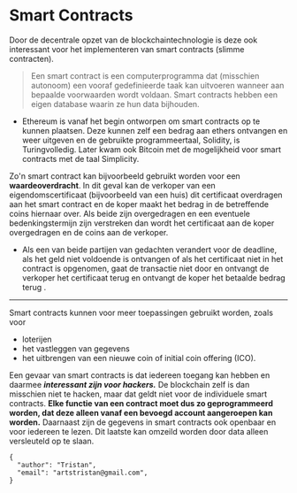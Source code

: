 # Smart Contracts
Door de decentrale opzet van de blockchaintechnologie is deze ook interessant voor het implementeren van smart contracts (slimme contracten).
> Een smart contract is een computerprogramma dat (misschien autonoom) een vooraf gedefinieerde taak kan uitvoeren wanneer aan bepaalde voorwaarden wordt voldaan. Smart contracts hebben een eigen database waarin ze hun data bijhouden.

- Ethereum is vanaf het begin ontworpen om smart contracts op te kunnen plaatsen. Deze kunnen zelf een bedrag aan ethers ontvangen en weer uitgeven en de gebruikte programmeertaal, Solidity, is Turingvolledig. Later kwam ook Bitcoin met de mogelijkheid voor smart contracts met de taal Simplicity.

Zo'n smart contract kan bijvoorbeeld gebruikt worden voor een **waardeoverdracht**. In dit geval kan de verkoper van een eigendomscertificaat (bijvoorbeeld van een huis) dit certificaat overdragen aan het smart contract en de koper maakt het bedrag in de betreffende coins hiernaar over. Als beide zijn overgedragen en een eventuele bedenkingstermijn zijn verstreken dan wordt het certificaat aan de koper overgedragen en de coins aan de verkoper.
- Als een van beide partijen van gedachten verandert voor de deadline, als het geld niet voldoende is ontvangen of als het certificaat niet in het contract is opgenomen, gaat de transactie niet door en ontvangt de verkoper het certificaat terug en ontvangt de koper het betaalde bedrag terug .

--- 
Smart contracts kunnen voor meer toepassingen gebruikt worden, zoals voor
- loterijen
- het vastleggen van gegevens
- het uitbrengen van een nieuwe coin of initial coin offering (ICO).

Een gevaar van smart contracts is dat iedereen toegang kan hebben en daarmee ***interessant zijn voor hackers.*** De blockchain zelf is dan misschien niet te hacken, maar dat geldt niet voor de individuele smart contracts. **Elke functie van een contract moet dus zo geprogrammeerd worden, dat deze alleen vanaf een bevoegd account aangeroepen kan worden.** Daarnaast zijn de gegevens in smart contracts ook openbaar en voor iedereen te lezen. Dit laatste kan omzeild worden door data alleen versleuteld op te slaan.


```
{
  "author": "Tristan",
  "email": "artstristan@gmail.com",
}
```